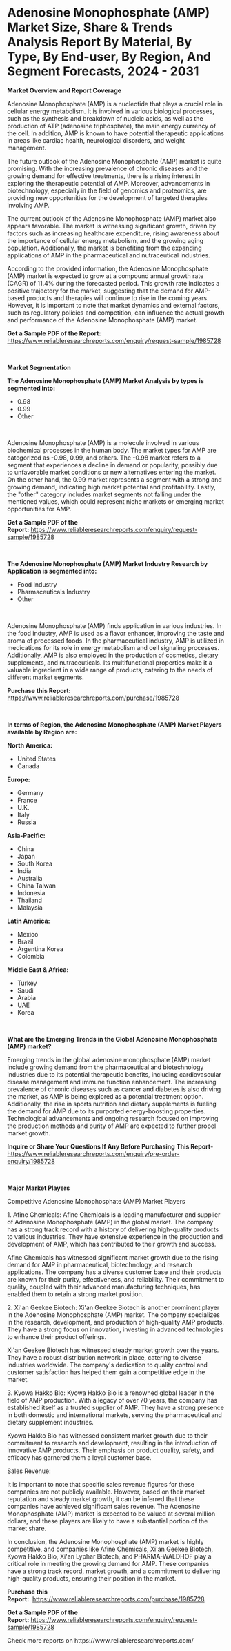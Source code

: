 <p><h1>Adenosine Monophosphate (AMP) Market Size, Share & Trends Analysis Report By Material, By Type, By End-user, By Region, And Segment Forecasts, 2024 - 2031</h1></p><p><strong>Market Overview and Report Coverage</strong></p>
<p><p>Adenosine Monophosphate (AMP) is a nucleotide that plays a crucial role in cellular energy metabolism. It is involved in various biological processes, such as the synthesis and breakdown of nucleic acids, as well as the production of ATP (adenosine triphosphate), the main energy currency of the cell. In addition, AMP is known to have potential therapeutic applications in areas like cardiac health, neurological disorders, and weight management.</p><p>The future outlook of the Adenosine Monophosphate (AMP) market is quite promising. With the increasing prevalence of chronic diseases and the growing demand for effective treatments, there is a rising interest in exploring the therapeutic potential of AMP. Moreover, advancements in biotechnology, especially in the field of genomics and proteomics, are providing new opportunities for the development of targeted therapies involving AMP.</p><p>The current outlook of the Adenosine Monophosphate (AMP) market also appears favorable. The market is witnessing significant growth, driven by factors such as increasing healthcare expenditure, rising awareness about the importance of cellular energy metabolism, and the growing aging population. Additionally, the market is benefiting from the expanding applications of AMP in the pharmaceutical and nutraceutical industries.</p><p>According to the provided information, the Adenosine Monophosphate (AMP) market is expected to grow at a compound annual growth rate (CAGR) of 11.4% during the forecasted period. This growth rate indicates a positive trajectory for the market, suggesting that the demand for AMP-based products and therapies will continue to rise in the coming years. However, it is important to note that market dynamics and external factors, such as regulatory policies and competition, can influence the actual growth and performance of the Adenosine Monophosphate (AMP) market.</p></p>
<p><strong>Get a Sample PDF of the Report:</strong> <a href="https://www.reliableresearchreports.com/enquiry/request-sample/1985728">https://www.reliableresearchreports.com/enquiry/request-sample/1985728</a></p>
<p>&nbsp;</p>
<p><strong>Market Segmentation</strong></p>
<p><strong>The Adenosine Monophosphate (AMP) Market Analysis by types is segmented into:</strong></p>
<p><ul><li>0.98</li><li>0.99</li><li>Other</li></ul></p>
<p>&nbsp;</p>
<p><p>Adenosine Monophosphate (AMP) is a molecule involved in various biochemical processes in the human body. The market types for AMP are categorized as -0.98, 0.99, and others. The -0.98 market refers to a segment that experiences a decline in demand or popularity, possibly due to unfavorable market conditions or new alternatives entering the market. On the other hand, the 0.99 market represents a segment with a strong and growing demand, indicating high market potential and profitability. Lastly, the "other" category includes market segments not falling under the mentioned values, which could represent niche markets or emerging market opportunities for AMP.</p></p>
<p><strong>Get a Sample PDF of the Report:</strong>&nbsp;<a href="https://www.reliableresearchreports.com/enquiry/request-sample/1985728">https://www.reliableresearchreports.com/enquiry/request-sample/1985728</a></p>
<p>&nbsp;</p>
<p><strong>The Adenosine Monophosphate (AMP) Market Industry Research by Application is segmented into:</strong></p>
<p><ul><li>Food Industry</li><li>Pharmaceuticals Industry</li><li>Other</li></ul></p>
<p>&nbsp;</p>
<p><p>Adenosine Monophosphate (AMP) finds application in various industries. In the food industry, AMP is used as a flavor enhancer, improving the taste and aroma of processed foods. In the pharmaceutical industry, AMP is utilized in medications for its role in energy metabolism and cell signaling processes. Additionally, AMP is also employed in the production of cosmetics, dietary supplements, and nutraceuticals. Its multifunctional properties make it a valuable ingredient in a wide range of products, catering to the needs of different market segments.</p></p>
<p><strong>Purchase this Report:</strong>&nbsp; <a href="https://www.reliableresearchreports.com/purchase/1985728">https://www.reliableresearchreports.com/purchase/1985728</a></p>
<p>&nbsp;</p>
<p><strong>In terms of Region, the Adenosine Monophosphate (AMP) Market Players available by Region are:</strong></p>
<p>
    <p> <strong> North America: </strong>
        <ul>
            <li>United States</li>
            <li>Canada</li>
        </ul>
        </p> 
    <p> <strong> Europe: </strong>
        <ul>
            <li>Germany</li>
            <li>France</li>
            <li>U.K.</li>
            <li>Italy</li>
            <li>Russia</li>
        </ul>
        </p> 
    <p> <strong> Asia-Pacific: </strong>
        <ul>
            <li>China</li>
            <li>Japan</li>
            <li>South Korea</li>
            <li>India</li>
            <li>Australia</li>
            <li>China Taiwan</li>
            <li>Indonesia</li>
            <li>Thailand</li>
            <li>Malaysia</li>
        </ul>
        </p> 
    <p> <strong> Latin America: </strong>
        <ul>
            <li>Mexico</li>
            <li>Brazil</li>
            <li>Argentina Korea</li>
            <li>Colombia</li>
        </ul>
        </p> 
    <p> <strong> Middle East & Africa: </strong>
        <ul>
            <li>Turkey</li>
            <li>Saudi</li>
            <li>Arabia</li>
            <li>UAE</li>
            <li>Korea</li>
        </ul>
    </p>
    </p>
<p>&nbsp;</p>
<p><strong>What are the Emerging Trends in the Global Adenosine Monophosphate (AMP) market?</strong></p>
<p><p>Emerging trends in the global adenosine monophosphate (AMP) market include growing demand from the pharmaceutical and biotechnology industries due to its potential therapeutic benefits, including cardiovascular disease management and immune function enhancement. The increasing prevalence of chronic diseases such as cancer and diabetes is also driving the market, as AMP is being explored as a potential treatment option. Additionally, the rise in sports nutrition and dietary supplements is fueling the demand for AMP due to its purported energy-boosting properties. Technological advancements and ongoing research focused on improving the production methods and purity of AMP are expected to further propel market growth.</p></p>
<p><strong>Inquire or Share Your Questions If Any Before Purchasing This Report</strong>- <a href="https://www.reliableresearchreports.com/enquiry/pre-order-enquiry/1985728">https://www.reliableresearchreports.com/enquiry/pre-order-enquiry/1985728</a></p>
<p>&nbsp;</p>
<p><strong>Major Market Players</strong></p>
<p><p>Competitive Adenosine Monophosphate (AMP) Market Players</p><p>1. Afine Chemicals: Afine Chemicals is a leading manufacturer and supplier of Adenosine Monophosphate (AMP) in the global market. The company has a strong track record with a history of delivering high-quality products to various industries. They have extensive experience in the production and development of AMP, which has contributed to their growth and success.</p><p>Afine Chemicals has witnessed significant market growth due to the rising demand for AMP in pharmaceutical, biotechnology, and research applications. The company has a diverse customer base and their products are known for their purity, effectiveness, and reliability. Their commitment to quality, coupled with their advanced manufacturing techniques, has enabled them to retain a strong market position.</p><p>2. Xi'an Geekee Biotech: Xi'an Geekee Biotech is another prominent player in the Adenosine Monophosphate (AMP) market. The company specializes in the research, development, and production of high-quality AMP products. They have a strong focus on innovation, investing in advanced technologies to enhance their product offerings.</p><p>Xi'an Geekee Biotech has witnessed steady market growth over the years. They have a robust distribution network in place, catering to diverse industries worldwide. The company's dedication to quality control and customer satisfaction has helped them gain a competitive edge in the market.</p><p>3. Kyowa Hakko Bio: Kyowa Hakko Bio is a renowned global leader in the field of AMP production. With a legacy of over 70 years, the company has established itself as a trusted supplier of AMP. They have a strong presence in both domestic and international markets, serving the pharmaceutical and dietary supplement industries.</p><p>Kyowa Hakko Bio has witnessed consistent market growth due to their commitment to research and development, resulting in the introduction of innovative AMP products. Their emphasis on product quality, safety, and efficacy has garnered them a loyal customer base.</p><p>Sales Revenue:</p><p>It is important to note that specific sales revenue figures for these companies are not publicly available. However, based on their market reputation and steady market growth, it can be inferred that these companies have achieved significant sales revenue. The Adenosine Monophosphate (AMP) market is expected to be valued at several million dollars, and these players are likely to have a substantial portion of the market share.</p><p>In conclusion, the Adenosine Monophosphate (AMP) market is highly competitive, and companies like Afine Chemicals, Xi'an Geekee Biotech, Kyowa Hakko Bio, Xi'an Lyphar Biotech, and PHARMA-WALDHOF play a critical role in meeting the growing demand for AMP. These companies have a strong track record, market growth, and a commitment to delivering high-quality products, ensuring their position in the market.</p></p>
<p><strong>Purchase this Report:</strong>&nbsp;&nbsp;<a href="https://www.reliableresearchreports.com/purchase/1985728">https://www.reliableresearchreports.com/purchase/1985728</a></p>
<p></p>
<p><strong>Get a Sample PDF of the Report:</strong>&nbsp;<a href="https://www.reliableresearchreports.com/enquiry/request-sample/1985728">https://www.reliableresearchreports.com/enquiry/request-sample/1985728</a></p>
<p>Check more reports on https://www.reliableresearchreports.com/</p>